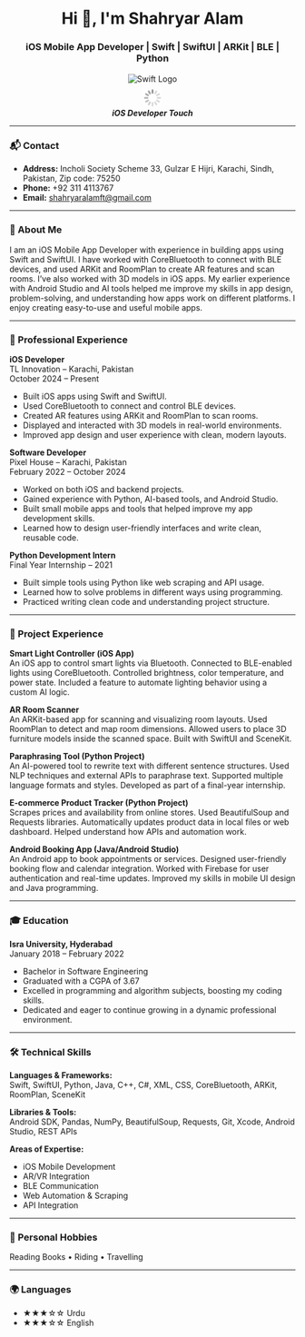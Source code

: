<h1 align="center">Hi 👋, I'm Shahryar Alam</h1>
<h3 align="center">iOS Mobile App Developer | Swift | SwiftUI | ARKit | BLE | Python</h3>

<p align="center">
  <img src="https://upload.wikimedia.org/wikipedia/commons/9/9d/Swift_logo.svg" alt="Swift Logo" height="60" style="vertical-align:middle;" />
  <br />
  <img src="https://raw.githubusercontent.com/Codelessly/FlutterLoadingGIFs/master/packages/cupertino_activity_indicator.gif" alt="iOS Spinner" height="30" style="margin-top:10px;" />
  <br />
  <em><b>iOS Developer Touch</b></em>
</p>

---

### 📬 Contact

- **Address:** Incholi Society Scheme 33, Gulzar E Hijri, Karachi, Sindh, Pakistan, Zip code: 75250
- **Phone:** +92 311 4113767
- **Email:** shahryaralamft@gmail.com

---

### 🧠 About Me

I am an iOS Mobile App Developer with experience in building apps using Swift and SwiftUI. I have worked with CoreBluetooth to connect with BLE devices, and used ARKit and RoomPlan to create AR features and scan rooms. I’ve also worked with 3D models in iOS apps. My earlier experience with Android Studio and AI tools helped me improve my skills in app design, problem-solving, and understanding how apps work on different platforms. I enjoy creating easy-to-use and useful mobile apps.

---

### 💼 Professional Experience

**iOS Developer**  
TL Innovation – Karachi, Pakistan  
October 2024 – Present
- Built iOS apps using Swift and SwiftUI.
- Used CoreBluetooth to connect and control BLE devices.
- Created AR features using ARKit and RoomPlan to scan rooms.
- Displayed and interacted with 3D models in real-world environments.
- Improved app design and user experience with clean, modern layouts.

**Software Developer**  
Pixel House – Karachi, Pakistan  
February 2022 – October 2024
- Worked on both iOS and backend projects.
- Gained experience with Python, AI-based tools, and Android Studio.
- Built small mobile apps and tools that helped improve my app development skills.
- Learned how to design user-friendly interfaces and write clean, reusable code.

**Python Development Intern**  
Final Year Internship – 2021
- Built simple tools using Python like web scraping and API usage.
- Learned how to solve problems in different ways using programming.
- Practiced writing clean code and understanding project structure.

---

### 🚀 Project Experience

**Smart Light Controller (iOS App)**  
An iOS app to control smart lights via Bluetooth. Connected to BLE-enabled lights using CoreBluetooth. Controlled brightness, color temperature, and power state. Included a feature to automate lighting behavior using a custom AI logic.

**AR Room Scanner**  
An ARKit-based app for scanning and visualizing room layouts. Used RoomPlan to detect and map room dimensions. Allowed users to place 3D furniture models inside the scanned space. Built with SwiftUI and SceneKit.

**Paraphrasing Tool (Python Project)**  
An AI-powered tool to rewrite text with different sentence structures. Used NLP techniques and external APIs to paraphrase text. Supported multiple language formats and styles. Developed as part of a final-year internship.

**E-commerce Product Tracker (Python Project)**  
Scrapes prices and availability from online stores. Used BeautifulSoup and Requests libraries. Automatically updates product data in local files or web dashboard. Helped understand how APIs and automation work.

**Android Booking App (Java/Android Studio)**  
An Android app to book appointments or services. Designed user-friendly booking flow and calendar integration. Worked with Firebase for user authentication and real-time updates. Improved my skills in mobile UI design and Java programming.

---

### 🎓 Education

**Isra University, Hyderabad**  
January 2018 – February 2022
- Bachelor in Software Engineering
- Graduated with a CGPA of 3.67
- Excelled in programming and algorithm subjects, boosting my coding skills.
- Dedicated and eager to continue growing in a dynamic professional environment.

---

### 🛠️ Technical Skills

**Languages & Frameworks:**  
Swift, SwiftUI, Python, Java, C++, C#, XML, CSS, CoreBluetooth, ARKit, RoomPlan, SceneKit

**Libraries & Tools:**  
Android SDK, Pandas, NumPy, BeautifulSoup, Requests, Git, Xcode, Android Studio, REST APIs

**Areas of Expertise:**  
- iOS Mobile Development
- AR/VR Integration
- BLE Communication
- Web Automation & Scraping
- API Integration

---

### 🌱 Personal Hobbies

Reading Books • Riding • Travelling

---

### 🌍 Languages

- ★★★☆☆ Urdu
- ★★★☆☆ English
